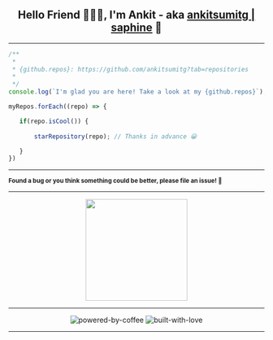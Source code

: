 <h2 align="center" id="hello-friend-i-m-ankit-aka-ankitsumitg-saphine-linkedin-">Hello Friend 🙋🏻‍♂️, I&#39;m Ankit - aka
            <a href="https://ankitsumitg.github.io/">ankitsumitg | saphine</a>
            🤠</h2>
            
---
```javascript
/**
 *
 * {github.repos}: https://github.com/ankitsumitg?tab=repositories
 *
 */
console.log(`I'm glad you are here! Take a look at my {github.repos}`);

myRepos.forEach((repo) => {

   if(repo.isCool()) {
   
       starRepository(repo); // Thanks in advance 😀

   }
})
```

----

<sub><strong> Found a bug or you think something could be better, please file an issue! 🐛</strong></sub>

---

<p align="center">
<img height="200px" width="200px" src="https://media.giphy.com/media/fxI1G5PNC5esyNlIUs/giphy.gif"/>
</p>

---
<p align="center">
<img src="https://forthebadge.com/images/badges/powered-by-coffee.svg" alt="powered-by-coffee" onerror="this.onerror=null; this.src='https://img.shields.io/badge/POWERED%20BY-COFFEE%20%20%20%E2%98%95-yellow?style=for-the-badge'"/>
<img src="https://forthebadge.com/images/badges/built-with-love.svg" alt="built-with-love" onerror="this.onerror=null; this.src='https://img.shields.io/badge/BUILT%20WITH-LOVE%20%20%20%F0%9F%92%97-red?style=for-the-badge'"/>
</p>

---
